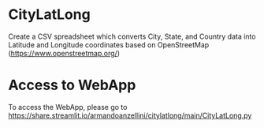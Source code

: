 # CityLatLong
Create a CSV spreadsheet which converts City, State, and Country data into Latitude and Longitude coordinates based on OpenStreetMap (https://www.openstreetmap.org/)

# Access to WebApp
To access the WebApp, please go to https://share.streamlit.io/armandoanzellini/citylatlong/main/CityLatLong.py 

